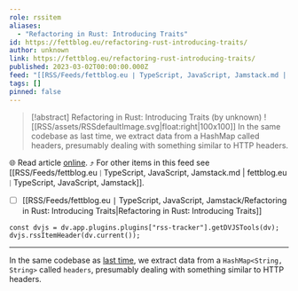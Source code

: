 ```yaml
---
role: rssitem
aliases:
  - "Refactoring in Rust: Introducing Traits"
id: https://fettblog.eu/refactoring-rust-introducing-traits/
author: unknown
link: https://fettblog.eu/refactoring-rust-introducing-traits/
published: 2023-03-02T00:00:00.000Z
feed: "[[RSS/Feeds/fettblog․eu ∣ TypeScript, JavaScript, Jamstack.md | fettblog․eu ∣ TypeScript, JavaScript, Jamstack]]"
tags: []
pinned: false
---
```


> [!abstract] Refactoring in Rust: Introducing Traits (by unknown)
> ![[RSS/assets/RSSdefaultImage.svg|float:right|100x100]] In the same codebase as last time, we extract data from a HashMap called headers, presumably dealing with something similar to HTTP headers.

🌐 Read article [online](https://fettblog.eu/refactoring-rust-introducing-traits/). ⤴ For other items in this feed see [[RSS/Feeds/fettblog․eu ∣ TypeScript, JavaScript, Jamstack.md | fettblog․eu ∣ TypeScript, JavaScript, Jamstack]].

- [ ] [[RSS/Feeds/fettblog․eu ∣ TypeScript, JavaScript, Jamstack/Refactoring in Rust꞉ Introducing Traits|Refactoring in Rust꞉ Introducing Traits]]

~~~dataviewjs
const dvjs = dv.app.plugins.plugins["rss-tracker"].getDVJSTools(dv);
dvjs.rssItemHeader(dv.current());
~~~

- - -

In the same codebase as [last time](/refactoring-rust-abstraction-newtype/), we extract data from a `HashMap<String, String>` called `headers`, presumably dealing with something similar to HTTP headers.